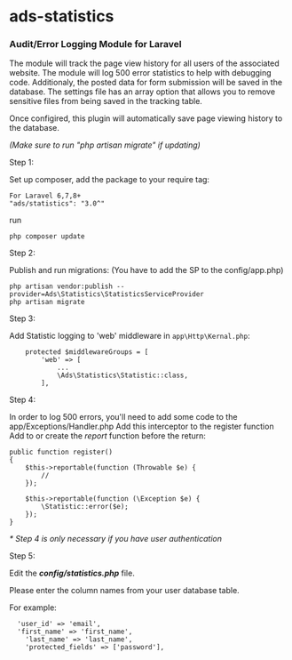 ads-statistics
==============

<h3>Audit/Error Logging Module for Laravel</h3>

The module will track the page view history for all users of the associated website. The module will log 500 error statistics to help with debugging code. Additionaly, the posted data for form submission will be saved in the database. The settings file has an array option that allows you to remove sensitive files from being saved in the tracking table.

Once configired, this plugin will automatically save page viewing history to the database.

_(Make sure to run "php artisan migrate" if updating)_

Step 1:

Set up composer, add the package to your require tag:
```
For Laravel 6,7,8+
"ads/statistics": "3.0^"
```

run
```
php composer update
```

Step 2:

Publish and run migrations: (You have to add the SP to the config/app.php)
```
php artisan vendor:publish --provider=Ads\Statistics\StatisticsServiceProvider
php artisan migrate
```

Step 3:

Add Statistic logging to 'web' middleware in `app\Http\Kernal.php`:
```
    protected $middlewareGroups = [
        'web' => [
            ...
            \Ads\Statistics\Statistic::class,
        ],
```

Step 4:

In order to log 500 errors, you'll need to add some code to the app/Exceptions/Handler.php Add this interceptor to the register function
Add to or create the *report* function before the return:
```
public function register()
{
	$this->reportable(function (Throwable $e) {
	    //
	});

	$this->reportable(function (\Exception $e) {
	    \Statistic::error($e);
	});
}
```

_* Step 4 is only necessary if you have user authentication_

Step 5:

Edit the _<b>config/statistics.php</b>_ file.

Please enter the column names from your user database table.

For example:
```
  'user_id' => 'email',
  'first_name' => 'first_name',
	'last_name' => 'last_name',
	'protected_fields' => ['password'],
```

